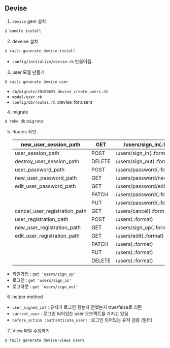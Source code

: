## Devise

1. `devise` gem 설치
```bash
$ bundle install
```
2. deveise 설치
```bash
$ rails generate devise:install
```
- `config/initialize/devise.rb` 만들어짐.
3. user 모델 만들기
```bash
$ rails generate devise user
```

- `db/migrate/20180625_devise_create_users.rb`
- `model/user.rb`
- `config/db/routes.rb` :devise_for:users

4. migrate
```bash
$ rake db:migrate
```
5. Routes 확인

   | new_user_session_path         | GET    | /users/sign_in(.:format)       | devise/sessions#new          |
   | ----------------------------- | ------ | ------------------------------ | ---------------------------- |
   | user_session_path             | POST   | /users/sign_in(.:format)       | devise/sessions#create       |
   | destroy_user_session_path     | DELETE | /users/sign_out(.:format)      | devise/sessions#destroy      |
   | user_password_path            | POST   | /users/password(.:format)      | devise/passwords#create      |
   | new_user_password_path        | GET    | /users/password/new(.:format)  | devise/passwords#new         |
   | edit_user_password_path       | GET    | /users/password/edit(.:format) | devise/passwords#edit        |
   |                               | PATCH  | /users/password(.:format)      | devise/passwords#update      |
   |                               | PUT    | /users/password(.:format)      | devise/passwords#update      |
   | cancel_user_registration_path | GET    | /users/cancel(.:format)        | devise/registrations#cancel  |
   | user_registration_path        | POST   | /users(.:format)               | devise/registrations#create  |
   | new_user_registration_path    | GET    | /users/sign_up(.:format)       | devise/registrations#new     |
   | edit_user_registration_path   | GET    | /users/edit(.:format)          | devise/registrations#edit    |
   |                               | PATCH  | /users(.:format)               | devise/registrations#update  |
   |                               | PUT    | /users(.:format)               | devise/registrations#update  |
   |                               | DELETE | /users(.:format)               | devise/registrations#destroy |
- 회원가입 : `get 'users/sign_up'`
- 로그인 : `get 'users/sign_in'`
- 로그아웃 : `get 'users/sign_out'`

6. helper method
- `user_signed_in?` : 유저가 로그인 했는지 안했는지 true/false로 리턴
- `current_user` : 로그인 되어있는 user 오브젝트를 가지고 있음
- `before_action :authenticate_user!` : 로그인 되어있는 유저 검증 (필터)

7. View 파일 수정하기
```bash
$ rails generate devise:views users
```
